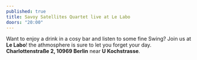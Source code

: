 ```yaml
---
published: true
title: Savoy Satellites Quartet live at Le Labo
doors: "20:00"
---
```


Want to enjoy a drink in a cosy bar and listen to some fine Swing? Join us at **Le Labo**! the athmosphere is sure to let you forget your day. **Charlottenstraße 2, 10969 Berlin** near **U Kochstrasse**.